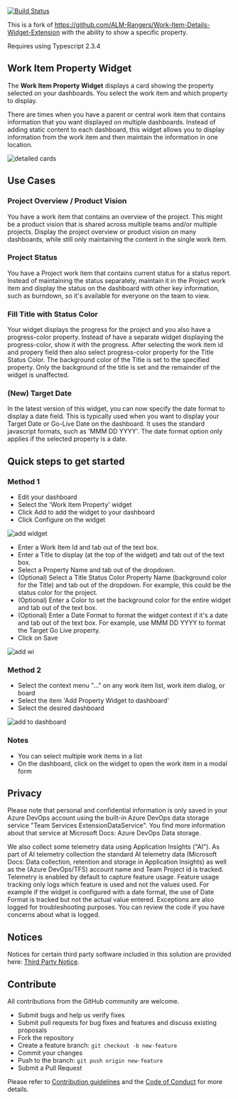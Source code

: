 [![Build Status](https://dev.azure.com/blockworkscom/Work-Item-Property-Widget/_apis/build/status/blockworks-com.Work-Item-Property-Widget?branchName=master)](https://dev.azure.com/blockworkscom/Work-Item-Property-Widget/_build/latest?definitionId=4&branchName=master)

This is a fork of https://github.com/ALM-Rangers/Work-Item-Details-Widget-Extension with the ability to show a specific property.

Requires using Typescript 2.3.4

## Work Item Property Widget ##

The **Work Item Property Widget** displays a card showing the property selected on your dashboards. You select the work item and which property to display.

There are times when you have a parent or central work item that contains information that you want displayed on multiple dashboards. Instead of adding static content to each dashboard, this widget allows you to display information from the work item and then maintain the information in one location. 

![detailed cards](static/images/detailed-cards.png)

## Use Cases

### Project Overview / Product Vision
You have a work item that contains an overview of the project. This might be a product vision that is shared across multiple teams and/or multiple projects. Display the project overview or product vision on many dashboards, while still only maintaining the content in the single work item. 

### Project Status
You have a Project work item that contains current status for a status report. Instead of maintaining the status separately, maintain it in the Project work item and display the status on the dashboard with other key information, such as burndown, so it's available for everyone on the team to view.

### Fill Title with Status Color
Your widget displays the progress for the project and you also have a progress-color property. Instead of have a separate widget displaying the progress-color, show it with the progress. After selecting the work item id and propery field then also select progress-color property for the Title Status Color. The background color of the Title is set to the specified property. Only the background of the title is set and the remainder of the widget is unaffected. 

### (New) Target Date
In the latest version of this widget, you can now specify the date format to display a date field. This is typically used when you want to display your Target Date or Go-Live Date on the dashboard. It uses the standard javascript formats, such as 'MMM DD YYYY'. The date format option only applies if the selected property is a date.

## Quick steps to get started

### Method 1

- Edit your dashboard
- Select the 'Work Item Property' widget
- Click Add to add the widget to your dashboard
- Click Configure on the widget

![add widget](static/images/add-widget-steps.png)

- Enter a Work Item Id and tab out of the text box.
- Enter a Title to display (at the top of the widget) and tab out of the text box.
- Select a Property Name and tab out of the dropdown.
- (Optional) Select a Title Status Color Property Name (background color for the Title) and tab out of the dropdown. For example, this could be the status color for the project.
- (Optional) Enter a Color to set the background color for the entire widget and tab out of the text box.
- (Optional) Enter a Date Format to format the widget context if it's a date and tab out of the text box. For example, use MMM DD YYYY to format the Target Go Live property.
- Click on Save

![add wi](static/images/wi-property-configuration.png)

### Method 2

- Select the context menu "..." on any work item list, work item dialog, or board
- Select the item 'Add Property Widget to dashboard'
- Select the desired dashboard

![add to dashboard](static/images/add-dashboard.png)

### Notes

- You can select multiple work items in a list
- On the dashboard, click on the widget to open the work item in a modal form 

## Privacy
Please note that personal and confidential information is only saved in your Azure DevOps account using the built-in Azure DevOps data storage service "Team Services ExtensionDataService". You find more information about that service at Microsoft Docs: Azure DevOps Data storage.

We also collect some telemetry data using Application Insights ("AI"). As part of AI telemetry collection the standard AI telemetry data (Microsoft Docs: Data collection, retention and storage in Application Insights) as well as the (Azure DevOps/TFS) account name and Team Project id is tracked. Telemetry is enabled by default to capture feature usage. Feature usage tracking only logs which feature is used and not the values used. For example if the widget is configured with a date format, the use of Date Format is tracked but not the actual value entered. Exceptions are also logged for troubleshooting purposes. You can review the code if you have concerns about what is logged.

## Notices
Notices for certain third party software included in this solution are provided here: [Third Party Notice](ThirdPartyNotices.txt).

## Contribute
All contributions from the GitHub community are welcome.

- Submit bugs and help us verify fixes  
- Submit pull requests for bug fixes and features and discuss existing proposals   
- Fork the repository
- Create a feature branch: `git checkout -b new-feature`
- Commit your changes
- Push to the branch: `git push origin new-feature`
- Submit a Pull Request

Please refer to [Contribution guidelines](.github/CONTRIBUTING.md) and the [Code of Conduct](.github/COC.md) for more details.
